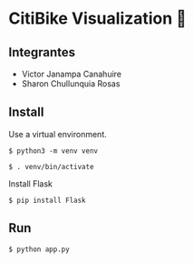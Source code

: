 # CitiBike Visualization 🚀

## Integrantes 

- Victor Janampa Canahuire
- Sharon Chullunquia Rosas

## Install

Use a virtual environment.

``` 
$ python3 -m venv venv
````

```
$ . venv/bin/activate
```
Install Flask

```
$ pip install Flask
```
## Run 

```
$ python app.py
```
